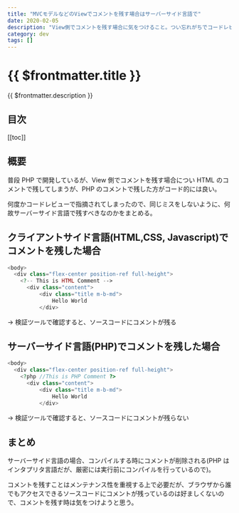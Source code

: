 ```yaml
---
title: "MVCモデルなどのViewでコメントを残す場合はサーバーサイド言語で"
date: 2020-02-05
description: "View側でコメントを残す場合に気をつけること。つい忘れがちでコードレビューで指摘されてしまうので。"
category: dev
tags: []
---
```


# {{ $frontmatter.title }}

{{ $frontmatter.description }}

## 目次

[[toc]]

## 概要

普段 PHP で開発しているが、View 側でコメントを残す場合につい HTML のコメントで残してしまうが、PHP のコメントで残した方がコード的には良い。

何度かコードレビューで指摘されてしまったので、同じミスをしないように、何故サーバーサイド言語で残すべきなのかをまとめる。

## クライアントサイド言語(HTML,CSS, Javascript)でコメントを残した場合

```php
<body>
  <div class="flex-center position-ref full-height">
    <?-- This is HTML Comment -->
      <div class="content">
          <div class="title m-b-md">
              Hello World
          </div>
```

→ 検証ツールで確認すると、ソースコードにコメントが残る

## サーバーサイド言語(PHP)でコメントを残した場合

```php
<body>
  <div class="flex-center position-ref full-height">
    <?php //This is PHP Comment ?>
      <div class="content">
          <div class="title m-b-md">
              Hello World
          </div>
```

→ 検証ツールで確認すると、ソースコードにコメントが残らない

## まとめ

サーバーサイド言語の場合、コンパイルする時にコメントが削除される(PHP はインタプリタ言語だが、厳密には実行前にコンパイルを行っているので)。

コメントを残すことはメンテナンス性を重視する上で必要だが、ブラウザから誰でもアクセスできるソースコードにコメントが残っているのは好ましくないので、コメントを残す時は気をつけようと思う。
